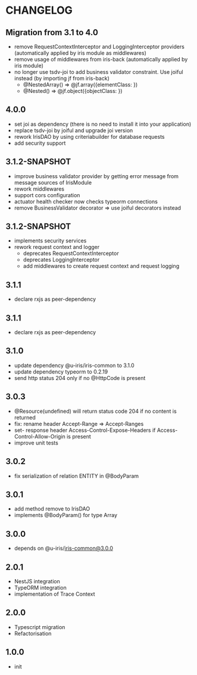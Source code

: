 # CHANGELOG

## Migration from 3.1 to 4.0
* remove RequestContextInterceptor and LoggingInterceptor providers (automatically applied by iris module as middlewares)
* remove usage of middlewares from iris-back (automatically applied by iris module)
* no longer use tsdv-joi to add business validator constraint. Use joiful instead (by importing jf from iris-back)
    * @NestedArray(<type>) => @jf.array({elementClass: <type>})
    * @Nested(<type>) => @jf.object({objectClass: <type>})

## 4.0.0
* set joi as dependency (there is no need to install it into your application)
* replace tsdv-joi by joiful and upgrade joi version
* rework IrisDAO by using criteriabuilder for database requests
* add security support

## 3.1.2-SNAPSHOT
* improve business validator provider by getting error message from message sources of IrisModule
* rework middlewares
* support cors configuration
* actuator health checker now checks typeorm connections
* remove BusinessValidator decorator => use joiful decorators instead

## 3.1.2-SNAPSHOT
* implements security services
* rework request context and logger
    * deprecates RequestContextInterceptor
    * deprecates LoggingInterceptor
    * add middlewares to create request context and request logging

## 3.1.1
* declare rxjs as peer-dependency

## 3.1.1
* declare rxjs as peer-dependency
 
## 3.1.0
* update dependency @u-iris/iris-common to 3.1.0
* update dependency typeorm to 0.2.19
* send http status 204 only if no @HttpCode is present

## 3.0.3
* @Resource(undefined) will return status code 204 if no content is returned
* fix: rename header Accept-Range => Accept-Ranges
* set- response header Access-Control-Expose-Headers if Access-Control-Allow-Origin is present
* improve unit tests

## 3.0.2
* fix serialization of relation ENTITY in @BodyParam

## 3.0.1
* add method remove to IrisDAO
* implements @BodyParam() for type Array

## 3.0.0
* depends on @u-iris/iris-common@3.0.0

## 2.0.1
* NestJS integration
* TypeORM integration
* implementation of Trace Context

## 2.0.0
* Typescript migration
* Refactorisation

## 1.0.0
* init
